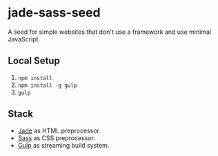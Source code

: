 jade-sass-seed
==============

A seed for simple websites that don't use a framework and use minimal JavaScript.



Local Setup
-----------

1. `npm install`
2. `npm install -g gulp`
3. `gulp`



Stack
-----

- [Jade](http://jade-lang.com/) as HTML preprocessor.
- [Sass](http://sass-lang.com/) as CSS preprocessor.
- [Gulp](http://gulpjs.com/) as streaming build system.